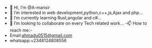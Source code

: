 - 👋 Hi, I’m @A-mansir
- 👀 I’m interested in web development,python,c++,js,Ajax and php...
- 🌱 I’m currently learning Rust,angular and c#...
- 💞️ I’m looking to collaborate on every Tech related work...
  -📫 How to reach me:-
- Email:ahmadu0515@gmail.com
- whatsapp:+2348124808556

<!---
A-mansir/A-mansir is a ✨ special ✨ repository because its `README.md` (this file) appears on your GitHub profile.
You can click the Preview link to take a look at your changes.
--->
